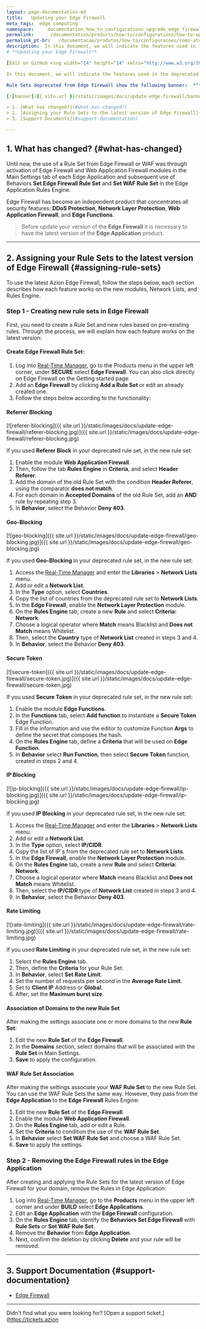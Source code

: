 ```yaml
---
layout: page-documentation-md
title:   Updating your Edge Firewall
meta_tags:  edge computing
namespace:     documentation_how_to_configurations_upgrade_edge_firewall
permalink:      /documentation/products/how-to/configurations/how-to-update-your-edge-firewall/
permalink_pt-br:   /documentacao/produtos/how-to/configuracoes/como-atualizar-seu-edge-firewall/
description:  In this document, we will indicate the features used in the deprecated versions, showing how to bring them to the latest version. To learn more about new features...
# **Updating your Edge Firewall**

[Edit on GitHub <svg width="14" height="14" xmlns="http://www.w3.org/2000/svg"><g fill="none" stroke="#F3652B"><path d="M4.81.71H.672v11.43H12.1V8.001" stroke-width=".8"/><path d="M6.87.786h5.155V5.94M6.31 6.5L12.026.786"/></g></svg>](https://github.com/aziontech/docs_en/edit/master/how-to/configurations/how-to-update-your-edge-firewall/2021-01-14-index.md)

In this document, we will indicate the features used in the deprecated versions, showing how to bring them to the latest version. To learn more about new features, and how to use them, see the [product page](https://www.azion.com/en/products/) and [documentation](https://www.azion.com/en/documentation/products/edge-firewall/).

Rule Sets deprecated from Edge Firewall show the following banner:  *"**This Edge Firewall rule set is deprecated. Please upgrade to the new version.**"*.

[![banner]({{ site.url }}/static/images/docs/update-edge-firewall/banner.jpg)]({{ site.url }}/static/images/docs/update-edge-firewall/banner.jpg)

> 1. [What has changed?](#what-has-changed?)
> 2. [Assigning your Rule Sets to the latest version of Edge Firewall](#assigning-rule-sets)
> 3. [Support Documents](#support-documentation)

---
```


## 1. What has changed? {#what-has-changed}

Until now, the use of a Rule Set from Edge Firewall or WAF was through activation of Edge Firewall and Web Application Firewall modules in the Main Settings tab of each Edge Application and subsequent use of Behaviors **Set Edge Firewall Rule Set** and **Set WAF Rule Set** in the Edge Application Rules Engine.

Edge Firewall has become an independent product that concentrates all security features: **DDoS Protection**,  **Network Layer Protection**, **Web Application Firewall**, and **Edge Functions**.

> Before update your version of the **Edge Firewall** it is necessary to have the latest version of the **Edge Application** product.

---

## 2. Assigning your Rule Sets to the latest version of Edge Firewall {#assigning-rule-sets}

To use the latest Azion Edge Firewall, follow the steps below, each section describes how each feature works on the new modules, Network Lists, and Rules Engine.

### Step 1 - Creating new rule sets in Edge Firewall

First, you need to create a Rule Set and new rules based on pre-existing rules. Through the process, we will explain how each feature works on the latest version:

#### Create Edge Firewall Rule Set:

1. Log into [Real-Time Manager](https://manager.azion.com/), go to the Products menu in the upper left corner, under **SECURE** select **Edge Firewall**. You can also click directly on Edge Firewall on the Getting started page.
2. Add an **Edge Firewall** by clicking **Add a Rule Set** or edit an already created one.
3. Follow the steps below according to the functionality:


#### Referrer Blocking

[![referer-blocking]({{ site.url }}/static/images/docs/update-edge-firewall/referer-blocking.jpg)]({{ site.url }}/static/images/docs/update-edge-firewall/referer-blocking.jpg)

If you used **Referer Block** in your deprecated rule set, in the new rule set:

1. Enable the module **Web Application Firewall**.
2. Then, follow the tab **Rules Engine** in **Criteria**, and select **Header Referer**.
3. Add the domain of the old Rule Set with the condition **Header Referer**, using the comparator **does not match**.
4. For each domain in **Accepted Domains** of the old Rule Set, add an **AND** rule by repeating step 3.
5. In **Behavior**, select the Behavior **Deny 403**.

#### Geo-Blocking

[![geo-blocking]({{ site.url }}/static/images/docs/update-edge-firewall/geo-blocking.jpg)]({{ site.url }}/static/images/docs/update-edge-firewall/geo-blocking.jpg)

If you used **Geo-Blocking** in your deprecated rule set, in the new rule set:

1. Access the [Real-Time Manager](https://manager.azion.com/) and enter the **Libraries** > **Network Lists** menu.
2. Add or edit a **Network List**.
3. In the **Type** option, select **Countries**.
4. Copy the list of countries from the deprecated rule set to **Network Lists**.
5. In the **Edge Firewall**, enable the **Network Layer Protection** module.
6. On the **Rules Engine** tab, create a new **Rule** and select **Criteria: Network**.
7. Choose a logical operator where **Match** means Blacklist and **Does not Match** means Whitelist.
8. Then, select the **Country** type of **Network List** created in steps 3 and 4.
9. In **Behavior**, select the Behavior **Deny 403**.

#### Secure Token

[![secure-token]({{ site.url }}/static/images/docs/update-edge-firewall/secure-token.jpg)]({{ site.url }}/static/images/docs/update-edge-firewall/secure-token.jpg)

If you used **Secure Token** in your deprecated rule set, in the new rule set:

1. Enable the module **Edge Functions**.
2. In the **Functions** tab, select **Add function** to instantiate a **Secure Token** Edge Function.
3. Fill in the information and use the editor to customize Function **Args** to define the secret that composes the hash.
4. On the **Rules Engine** tab, define a **Criteria** that will be used on **Edge Function**.
5. In **Behavior** select **Run Function**, then select **Secure Token** function, created in steps 2 and 4.

#### IP Blocking

[![ip-blocking]({{ site.url }}/static/images/docs/update-edge-firewall/ip-blocking.jpg)]({{ site.url }}/static/images/docs/update-edge-firewall/ip-blocking.jpg)

If you used **IP Blocking** in your deprecated rule set, in the new rule set:

1. Access the [Real-Time Manager](https://manager.azion.com/) and enter the **Libraries** > **Network Lists** menu.
2. Add or edit a **Network List**.
3. In the **Type** option, select **IP/CIDR**.
4. Copy the list of IP`s from the deprecated rule set to **Network Lists**.
5. In the **Edge Firewall**, enable the **Network Layer Protection** module.
6. On the **Rules Engine** tab, create a new **Rule** and select **Criteria: Network**.
7. Choose a logical operator where **Match** means Blacklist and **Does not Match** means Whitelist.
8. Then, select the **IP/CIDR** type of **Network List** created in steps 3 and 4.
9. In **Behavior**, select the Behavior **Deny 403**.

#### Rate Limiting

[![rate-limiting]({{ site.url }}/static/images/docs/update-edge-firewall/rate-limiting.jpg)]({{ site.url }}/static/images/docs/update-edge-firewall/rate-limiting.jpg)

If you used **Rate Limiting** in your deprecated rule set, in the new rule set:

1. Select the **Rules Engine** tab.
1. Then, define the **Criteria** for your Rule Set.
2. In **Behavior**, select **Set Rate Limit**.
3. Set the number of requests per second in the **Average Rate Limit**.
4. Set to **Client IP** Address or **Global**.
5. After, set the **Maximum burst size**.

#### Association of Domains to the new Rule Set

After making the settings associate one or more domains to the new **Rule Set**:

1. Edit the new **Rule Set** of the **Edge Firewall**.
2. In the **Domains** section, select domains that will be associated with the **Rule Set** in Main Settings.
3. **Save** to apply the configuration.

#### WAF Rule Set Association

After making the settings associate your **WAF Rule Set** to the new Rule Set. You can use the WAF Rule Sets the same way. However, they pass from the **Edge Application** to the **Edge Firewall** Rules Engine:

1. Edit the new **Rule Set** of the **Edge Firewall**.
2. Enable the module **Web Application Firewall**.
3. On the **Rules Engine** tab, add or edit a Rule.
4. Set the **Criteria** to condition the use of the **WAF Rule Set**.
5. In **Behavior** select **Set WAF Rule Set** and choose a WAF Rule Set.
6. **Save** to apply the settings.

### Step 2 - Removing the Edge Firewall rules in the Edge Application

After creating and applying the Rule Sets for the latest version of Edge Firewall for your domain, remove the Rules in Edge Application:

1. Log into [Real-Time Manager](https://manager.azion.com/), go to the **Products** menu in the upper left corner and under **BUILD** select **Edge Applications**.
2. Edit an **Edge Application** with the **Edge Firewall** configuration.
3. On the **Rules Engine** tab, identify the **Behaviors Set Edge Firewall** with **Rule Sets** or **Set WAF Rule Set**.
4. Remove the **Behavior** from **Edge Application**.
5. Next, confirm the deletion by clicking **Delete** and your rule will be removed. 

---

## 3. Support Documentation {#support-documentation}

- [Edge Firewall](https://www.azion.com/pt-br/documentacao/produtos/edge-firewall/)

---

Didn't find what you were looking for? [Open a support ticket.](https://tickets.azion
